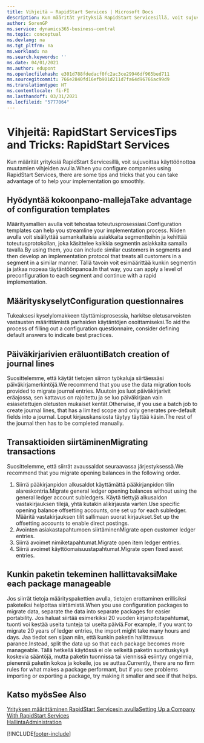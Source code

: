 ```yaml
---
title: Vihjeitä – RapidStart Services | Microsoft Docs
description: Kun määrität yrityksiä RapidStart Servicesillä, voit sujuvoittaa käyttöönottoa muutamien vihjeiden avulla.
author: SorenGP
ms.service: dynamics365-business-central
ms.topic: conceptual
ms.devlang: na
ms.tgt_pltfrm: na
ms.workload: na
ms.search.keywords: ''
ms.date: 04/01/2021
ms.author: edupont
ms.openlocfilehash: e301d788fdedacf0fc2ac3ce29946df965bed711
ms.sourcegitcommit: 766e2840fd16efb901d211d7fa64d96766ac99d9
ms.translationtype: HT
ms.contentlocale: fi-FI
ms.lasthandoff: 03/31/2021
ms.locfileid: "5777064"
---
```

# <a name="tips-and-tricks-rapidstart-services"></a><span data-ttu-id="2f33e-103">Vihjeitä: RapidStart Services</span><span class="sxs-lookup"><span data-stu-id="2f33e-103">Tips and Tricks: RapidStart Services</span></span>

<span data-ttu-id="2f33e-104">Kun määrität yrityksiä RapidStart Servicesillä, voit sujuvoittaa käyttöönottoa muutamien vihjeiden avulla.</span><span class="sxs-lookup"><span data-stu-id="2f33e-104">When you configure companies using RapidStart Services, there are some tips and tricks that you can take advantage of to help your implementation go smoothly.</span></span>  

## <a name="take-advantage-of-configuration-templates"></a><span data-ttu-id="2f33e-105">Hyödyntää kokoonpano-malleja</span><span class="sxs-lookup"><span data-stu-id="2f33e-105">Take advantage of configuration templates</span></span>

<span data-ttu-id="2f33e-106">Määritysmallien avulla voit tehostaa toteutusprosessiasi.</span><span class="sxs-lookup"><span data-stu-id="2f33e-106">Configuration templates can help you streamline your implementation process.</span></span> <span data-ttu-id="2f33e-107">Niiden avulla voit sisällyttää samankaltaisia asiakkaita segmentteihin ja kehittää toteutusprotokollan, joka käsittelee kaikkia segmentin asiakkaita samalla tavalla.</span><span class="sxs-lookup"><span data-stu-id="2f33e-107">By using them, you can include similar customers in segments and then develop an implementation protocol that treats all customers in a segment in a similar manner.</span></span> <span data-ttu-id="2f33e-108">Tällä tavoin voit esimäärittää kunkin segmentin ja jatkaa nopeaa täytäntöönpanoa.</span><span class="sxs-lookup"><span data-stu-id="2f33e-108">In that way, you can apply a level of preconfiguration to each segment and continue with a rapid implementation.</span></span>  

## <a name="configuration-questionnaires"></a><span data-ttu-id="2f33e-109">Määrityskyselyt</span><span class="sxs-lookup"><span data-stu-id="2f33e-109">Configuration questionnaires</span></span>

<span data-ttu-id="2f33e-110">Tukeaksesi kyselylomakkeen täyttämisprosessia, harkitse oletusarvoisten vastausten määrittämistä parhaiden käytäntöjen osoittamiseksi.</span><span class="sxs-lookup"><span data-stu-id="2f33e-110">To aid the process of filling out a configuration questionnaire, consider defining default answers to indicate best practices.</span></span>  

## <a name="batch-creation-of-journal-lines"></a><span data-ttu-id="2f33e-111">Päiväkirjarivien eräluonti</span><span class="sxs-lookup"><span data-stu-id="2f33e-111">Batch creation of journal lines</span></span>

<span data-ttu-id="2f33e-112">Suosittelemme, että käytät tietojen siirron työkaluja siirtäessäsi päiväkirjamerkintöjä.</span><span class="sxs-lookup"><span data-stu-id="2f33e-112">We recommend that you use the data migration tools provided to migrate journal entries.</span></span> <span data-ttu-id="2f33e-113">Muutoin jos luot päiväkirjarivit eräajossa, sen kattavus on rajoitettu ja se luo päiväkirjaan vain esiasetettujen oletusten mukaiset kentät.</span><span class="sxs-lookup"><span data-stu-id="2f33e-113">Otherwise, if you use a batch job to create journal lines, that has a limited scope and only generates pre-default fields into a journal.</span></span> <span data-ttu-id="2f33e-114">Loput kirjauskansiosta täytyy täyttää käsin.</span><span class="sxs-lookup"><span data-stu-id="2f33e-114">The rest of the journal then has to be completed manually.</span></span>  

## <a name="migrating-transactions"></a><span data-ttu-id="2f33e-115">Transaktioiden siirtäminen</span><span class="sxs-lookup"><span data-stu-id="2f33e-115">Migrating transactions</span></span>

<span data-ttu-id="2f33e-116">Suosittelemme, että siirrät avaussaldot seuraavassa järjestyksessä.</span><span class="sxs-lookup"><span data-stu-id="2f33e-116">We recommend that you migrate opening balances in the following order.</span></span> <!--Be aware that you cannot insert ledger entries directly. Instead you must use journals to post the journal lines-->

1. <span data-ttu-id="2f33e-117">Siirrä pääkirjanpidon alkusaldot käyttämättä pääkirjanpidon tilin alareskontria.</span><span class="sxs-lookup"><span data-stu-id="2f33e-117">Migrate general ledger opening balances without using the general ledger account subledgers.</span></span> <span data-ttu-id="2f33e-118">Käytä tiettyjä alkusaldon vastakirjauksen tilejä, yhtä kutakin alikirjausta varten.</span><span class="sxs-lookup"><span data-stu-id="2f33e-118">Use specific opening balance offsetting accounts, one set up for each subledger.</span></span> <span data-ttu-id="2f33e-119">Määritä vastakirjauksen tilit sallimaan suorat kirjaukset.</span><span class="sxs-lookup"><span data-stu-id="2f33e-119">Set up the offsetting accounts to enable direct postings.</span></span>  
2. <span data-ttu-id="2f33e-120">Avointen asiakastapahtumoen siirtäminen</span><span class="sxs-lookup"><span data-stu-id="2f33e-120">Migrate open customer ledger entries.</span></span>  <!--work on these-->
3. <span data-ttu-id="2f33e-121">Siirrä avoimet nimiketapahtumat.</span><span class="sxs-lookup"><span data-stu-id="2f33e-121">Migrate open item ledger entries.</span></span>  
4. <span data-ttu-id="2f33e-122">Siirrä avoimet käyttöomaisuustapahtumat.</span><span class="sxs-lookup"><span data-stu-id="2f33e-122">Migrate open fixed asset entries.</span></span>  

## <a name="make-each-package-manageable"></a><span data-ttu-id="2f33e-123">Kunkin paketin tekeminen hallittavaksi</span><span class="sxs-lookup"><span data-stu-id="2f33e-123">Make each package manageable</span></span>

<span data-ttu-id="2f33e-124">Jos siirrät tietoja määrityspakettien avulla, tietojen erottaminen erillisiksi paketeiksi helpottaa siirtämistä.</span><span class="sxs-lookup"><span data-stu-id="2f33e-124">When you use configuration packages to migrate data, separate the data into separate packages for easier portability.</span></span> <span data-ttu-id="2f33e-125">Jos haluat siirtää esimerkiksi 20 vuoden kirjanpitotapahtumat, tuonti voi kestää useita tunteja tai useita päiviä.</span><span class="sxs-lookup"><span data-stu-id="2f33e-125">For example, if you want to migrate 20 years of ledger entries, the import might take many hours and days.</span></span> <span data-ttu-id="2f33e-126">Jaa tiedot sen sijaan niin, että kunkin paketin hallittavuus paranee.</span><span class="sxs-lookup"><span data-stu-id="2f33e-126">Instead, split the data up so that each package becomes more manageable.</span></span> <span data-ttu-id="2f33e-127">Tällä hetkellä käytössä ei ole selkeitä paketin suorituskykyä koskevia sääntöjä, mutta paketin tuonnissa tai viennissä esiintyy ongelmia, pienennä paketin kokoa ja kokeile, jos se auttaa.</span><span class="sxs-lookup"><span data-stu-id="2f33e-127">Currently, there are no firm rules for what makes a package performant, but if you see problems importing or exporting a package, try making it smaller and see if that helps.</span></span>  

## <a name="see-also"></a><span data-ttu-id="2f33e-128">Katso myös</span><span class="sxs-lookup"><span data-stu-id="2f33e-128">See Also</span></span>

[<span data-ttu-id="2f33e-129">Yrityksen määrittäminen RapidStart Servicesin avulla</span><span class="sxs-lookup"><span data-stu-id="2f33e-129">Setting Up a Company With RapidStart Services</span></span>](admin-set-up-a-company-with-rapidstart.md)  
[<span data-ttu-id="2f33e-130">Hallinta</span><span class="sxs-lookup"><span data-stu-id="2f33e-130">Administration</span></span>](admin-setup-and-administration.md)  


[!INCLUDE[footer-include](includes/footer-banner.md)]
